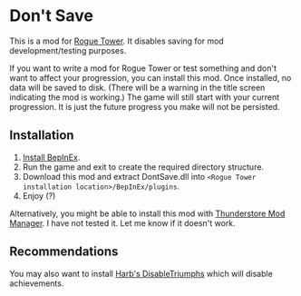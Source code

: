 # Don't Save
This is a mod for [Rogue Tower](https://store.steampowered.com/app/1843760/Rogue_Tower/). It disables saving for mod development/testing purposes.

If you want to write a mod for Rogue Tower or test something and don't want to affect your progression, you can install this mod. Once installed, no data will be saved to disk. (There will be a warning in the title screen indicating the mod is working.) The game will still start with your current progression. It is just the future progress you make will not be persisted.

## Installation
1. [Install BepInEx](https://rogue-tower.thunderstore.io/package/bbepis/BepInEx_Rogue_Tower/).
2. Run the game and exit to create the required directory structure.
3. Download this mod and extract DontSave.dll into `<Rogue Tower installation location>/BepInEx/plugins`.
4. Enjoy (?)

Alternatively, you might be able to install this mod with [Thunderstore Mod Manager](https://thunderstore.io/). I have not tested it. Let me know if it doesn't work.

## Recommendations
You may also want to install [Harb's DisableTriumphs](https://rogue-tower.thunderstore.io/package/Harb/DisableTriumphs/) which will disable achievements.
